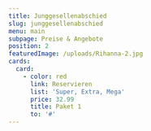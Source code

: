 ```yaml
---
title: Junggesellenabschied
slug: junggesellenabschied
menu: main
subpage: Preise & Angebote
position: 2
featuredImage: /uploads/Rihanna-2.jpg
cards:
  card:
    - color: red
      link: Reservieren
      list: 'Super, Extra, Mega'
      price: 32.99
      title: Paket 1
      to: '#'
---
```


